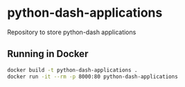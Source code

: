 # python-dash-applications
Repository to store python-dash applications

## Running in Docker

```bash
docker build -t python-dash-applications .
docker run -it --rm -p 8000:80 python-dash-applications
```
